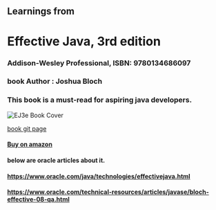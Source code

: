 ## Learnings from
# Effective Java, 3rd edition
### Addison-Wesley Professional, ISBN: 9780134686097
### book Author : Joshua Bloch 
### This book is a must-read for aspiring java developers.

![EJ3e Book Cover](https://www.pearsonhighered.com/assets/bigcovers/0/1/3/4/0134685997.jpg)

[book git page](https://github.com/jbloch/effective-java-3e-source-code/blob/master/README.md)


#### [Buy on amazon](https://www.amazon.com/Effective-Java-Joshua-Bloch/dp/0134685997/ref=sr_1_1?dchild=1&keywords=effective+java+3&qid=1602302727&s=books&sr=1-1)

#### below are oracle articles about it.
#### https://www.oracle.com/java/technologies/effectivejava.html
#### https://www.oracle.com/technical-resources/articles/javase/bloch-effective-08-qa.html

